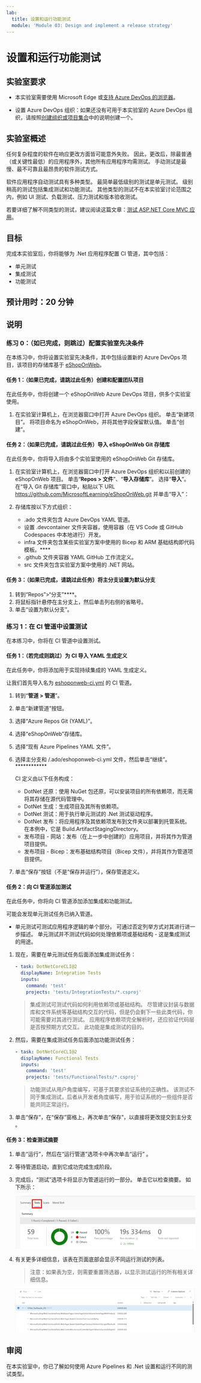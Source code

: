 ```yaml
---
lab:
  title: 设置和运行功能测试
  module: 'Module 03: Design and implement a release strategy'
---
```


# 设置和运行功能测试

## 实验室要求

- 本实验室需要使用 Microsoft Edge 或[支持 Azure DevOps 的浏览器](https://docs.microsoft.com/azure/devops/server/compatibility)。

- 设置 Azure DevOps 组织：如果还没有可用于本实验室的 Azure DevOps 组织，请按照[创建组织或项目集合](https://learn.microsoft.com/dotnet/architecture/modern-web-apps-azure/test-asp-net-core-mvc-apps)中的说明创建一个。

## 实验室概述

任何复杂程度的软件在响应更改方面皆可能意外失败。 因此，更改后，除最普通（或关键性最低）的应用程序外，其他所有应用程序均需测试。 手动测试是最慢、最不可靠且最昂贵的软件测试方式。

软件应用程序自动测试具有多种类型。 最简单最低级别的测试是单元测试。 级别稍高的测试包括集成测试和功能测试。 其他类型的测试不在本实验室讨论范围之内，例如 UI 测试、负载测试、压力测试和版本验收测试。

若要详细了解不同类型的测试，建议阅读这篇文章：[测试 ASP.NET Core MVC 应用](https://learn.microsoft.com/dotnet/architecture/modern-web-apps-azure/test-asp-net-core-mvc-apps)。

## 目标

完成本实验室后，你将能够为 .Net 应用程序配置 CI 管道，其中包括：

- 单元测试
- 集成测试
- 功能测试

## 预计用时：20 分钟

## 说明

### 练习 0：（如已完成，则跳过）配置实验室先决条件

在本练习中，你将设置实验室先决条件，其中包括设置新的 Azure DevOps 项目，该项目的存储库基于 [eShopOnWeb](https://github.com/MicrosoftLearning/eShopOnWeb)。

#### 任务 1：（如果已完成，请跳过此任务）创建和配置团队项目

在此任务中，你将创建一个 eShopOnWeb Azure DevOps 项目，供多个实验室使用。

1. 在实验室计算机上，在浏览器窗口中打开 Azure DevOps 组织。 单击“新建项目”。 将项目命名为 eShopOnWeb，并将其他字段保留默认值。 单击“创建”。

#### 任务 2：（如果已完成，请跳过此任务）导入 eShopOnWeb Git 存储库

在此任务中，你将导入将由多个实验室使用的 eShopOnWeb Git 存储库。

1. 在实验室计算机上，在浏览器窗口中打开 Azure DevOps 组织和以前创建的 eShopOnWeb 项目。 单击“**Repos > 文件**”、“**导入存储库**”。 选择“**导入**”。 在“导入 Git 存储库”窗口中，粘贴以下 URL <https://github.com/MicrosoftLearning/eShopOnWeb.git> 并单击“导入”：

1. 存储库按以下方式组织：
    - .ado 文件夹包含 Azure DevOps YAML 管道。
    - 设置 .devcontainer 文件夹容器，使用容器（在 VS Code 或 GitHub Codespaces 中本地进行）开发。
    - infra 文件夹包含某些实验室方案中使用的 Bicep 和 ARM 基础结构即代码模板。****
    - .github 文件夹容器 YAML GitHub 工作流定义。
    - src 文件夹包含实验室方案中使用的 .NET 网站。

#### 任务 3：（如果已完成，请跳过此任务）将主分支设置为默认分支

1. 转到“Repos”>“分支”****。
1. 将鼠标指针悬停在主分支上，然后单击列右侧的省略号。
1. 单击“设置为默认分支”。

### 练习 1：在 CI 管道中设置测试

在本练习中，你将在 CI 管道中设置测试。

#### 任务 1：（若完成则跳过）为 CI 导入 YAML 生成定义

在此任务中，你将添加用于实现持续集成的 YAML 生成定义。

让我们首先导入名为 [eshoponweb-ci.yml](https://github.com/MicrosoftLearning/eShopOnWeb/blob/main/.ado/eshoponweb-ci.yml) 的 CI 管道。

1. 转到“**管道 > 管道**”。
1. 单击“新建管道”按钮。
1. 选择“Azure Repos Git (YAML)”。
1. 选择“eShopOnWeb”存储库。
1. 选择“现有 Azure Pipelines YAML 文件”。
1. 选择主分支和 /.ado/eshoponweb-ci.yml 文件，然后单击“继续”。************

    CI 定义由以下任务构成：
    - DotNet 还原：使用 NuGet 包还原，可以安装项目的所有依赖项，而无需将其存储在源代码管理中。
    - DotNet 生成：生成项目及其所有依赖项。
    - DotNet 测试：用于执行单元测试的 .Net 测试驱动程序。
    - DotNet 发布：将应用程序及其依赖项发布到文件夹以部署到托管系统。 在本例中，它是 Build.ArtifactStagingDirectory。
    - 发布项目 - 网站：发布（在上一步中创建的）应用项目，并将其作为管道项目提供。
    - 发布项目 - Bicep：发布基础结构项目（Bicep 文件），并将其作为管道项目提供。
1. 单击“保存”按钮（不是“保存并运行”），保存管道定义。

#### 任务 2：向 CI 管道添加测试

在此任务中，你将向 CI 管道添加添加集成和功能测试。

可能会发现单元测试任务已纳入管道。

- 单元测试可测试应用程序逻辑的单个部分。 可通过否定列举方式对其进行进一步描述。 单元测试并不测试代码如何处理依赖项或基础结构 - 这是集成测试的用途。

1. 现在，需要在单元测试任务后面添加集成测试任务：

    ```YAML
    - task: DotNetCoreCLI@2
      displayName: Integration Tests
      inputs:
        command: 'test'
        projects: 'tests/IntegrationTests/*.csproj'
    ```

    > 集成测试可测试代码如何利用依赖项或基础结构。 尽管建议封装与数据库和文件系统等基础结构交互的代码，但是仍会剩下一些此类代码，你可能需要对其进行测试。 应用程序依赖项完全解析时，还应验证代码层是否按预期方式交互。 此功能是集成测试的目的。

1. 然后，需要在集成测试任务后面添加功能测试任务：

    ```YAML
    - task: DotNetCoreCLI@2
      displayName: Functional Tests
      inputs:
        command: 'test'
        projects: 'tests/FunctionalTests/*.csproj'
    ```

    > 功能测试从用户角度编写，可基于其要求验证系统的正确性。 该测试不同于集成测试，后者从开发者角度编写，用于验证系统的一些组件是否能共同正常运行。

1. 单击“保存”，在“保存”窗格上，再次单击“保存”，以直接将更改提交到主分支  。

#### 任务 3：检查测试摘要

1. 单击“运行”，然后在“运行管道”选项卡中再次单击“运行”  。

1. 等待管道启动，直到它成功完成生成阶段。

1. 完成后，“测试”选项卡将显示为管道运行的一部分。 单击它以检查摘要。 如下所示：

    ![测试摘要的屏幕截图。](images/AZ400_M05_L09_Tests_Summary.png)

1. 有关更多详细信息，该表在页面底部会显示不同运行测试的列表。

    > 注意：如果表为空，则需要重置筛选器，以显示测试运行的所有相关详细信息。

    ![测试表的屏幕截图。](images/AZ400_M05_L09_Tests_Table.png)

## 审阅

在本实验室中，你已了解如何使用 Azure Pipelines 和 .Net 设置和运行不同的测试类型。
